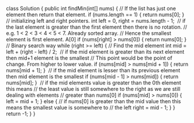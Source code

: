 class Solution {
public int findMin(int[] nums) {
// If the list has just one element then return that element.
if (nums.length == 1) {
return nums[0];
}
​
// initializing left and right pointers.
int left = 0, right = nums.length - 1;
​
// if the last element is greater than the first element then there is no rotation.
// e.g. 1 < 2 < 3 < 4 < 5 < 7. Already sorted array.
// Hence the smallest element is first element. A[0]
if (nums[right] > nums[0]) {
return nums[0];
}
// Binary search way
while (right >= left) {
// Find the mid element
int mid = left + (right - left) / 2;
​
// if the mid element is greater than its next element then mid+1 element is the smallest
// This point would be the point of change. From higher to lower value.
if (nums[mid] > nums[mid + 1]) {
return nums[mid + 1];
}
​
// if the mid element is lesser than its previous element then mid element is the smallest
if (nums[mid - 1] > nums[mid]) {
return nums[mid];
}
​
// if the mid elements value is greater than the 0th element this means
// the least value is still somewhere to the right as we are still dealing with elements
// greater than nums[0]
if (nums[mid] > nums[0]) {
left = mid + 1;
} else {
// if nums[0] is greater than the mid value then this means the smallest value is somewhere to
// the left
right = mid - 1;
}
}
return -1;
}
}